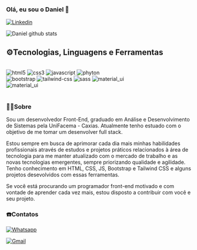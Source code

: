 ### Olá, eu sou o Daniel 🖖 

[![Linkedin](https://img.shields.io/badge/LinkedIn-0077B5?style=for-the-badge&logo=linkedin&logoColor=white)](https://www.linkedin.com/in/daniel-costa-machado-83a4a1246/)


![Daniel github stats](https://github-readme-stats.vercel.app/api?username=dancma&show_icons=true&theme=onedark)

## ⚙️Tecnologias, Linguagens e Ferramentas

<div style="display: inline_block"><br/>
<img aling="center" alt="html5" src="https://img.shields.io/badge/HTML5-E34F26?style=for-the-badge&logo=html5&logoColor=white">
<img aling="center" alt="css3" src="https://img.shields.io/badge/CSS3-1572B6?style=for-the-badge&logo=css3&logoColor=white">
<img aling="center" alt="javascript" src="https://img.shields.io/badge/JavaScript-F7DF1E?style=for-the-badge&logo=javascript&logoColor=black">
<img aling="center" alt="phyton" src="https://img.shields.io/badge/Python-14354C?style=for-the-badge&logo=python&logoColor=white" ></br>
<img aling="center" alt="bootstrap" src="https://img.shields.io/badge/Bootstrap-563D7C?style=for-the-badge&logo=bootstrap&logoColor=white">
<img aling="center" alt="tailwind-css" src="https://img.shields.io/badge/Tailwind_CSS-38B2AC?style=for-the-badge&logo=tailwind-css&logoColor=white">
<img aling="center" alt="sass" src="https://img.shields.io/badge/Sass-CC6699?style=for-the-badge&logo=sass&logoColor=white">
<img aling="center" alt="material_ui" src="https://img.shields.io/badge/Material--UI-0081CB?style=for-the-badge&logo=material-ui&logoColor=white"></br>
<img aling="center" alt="material_ui" src="https://img.shields.io/badge/Visual%20Studio%20Code-0078d7.svg?style=for-the-badge&logo=visual-studio-code&logoColor=white">
</div></br>

### 🧑‍💻Sobre
Sou um desenvolvedor Front-End, graduado em Análise e Desenvolvimento de Sistemas pela UniFacema - Caxias. Atualmente tenho estuado com o objetivo de me tomar um desenvolver full stack.

Estou sempre em busca de aprimorar cada dia mais minhas habilidades profissionais através de estudos e projetos práticos relacionados à área de tecnologia para me manter atualizado com o mercado de trabalho e as novas tecnologias emergentes, sempre priorizando qualidade e agilidade. 
Tenho conhecimento em HTML, CSS, JS, Bootstrap e Tailwind CSS e alguns projetos desevolvidos com essas ferramentas.

Se você está procurando um programador front-end motivado e com vontade de aprender cada vez mais, estou disposto a contribuir com você e seu projeto.

### ☎️Contatos
[![Whatsapp](https://img.shields.io/badge/WhatsApp-25D366?style=for-the-badge&logo=whatsapp&logoColor=white)](https://api.whatsapp.com/send?phone=5599985019202&text=Olá%20Bom%20Dia!)

[![Gmail](https://img.shields.io/badge/Gmail-D14836?style=for-the-badge&logo=gmail&logoColor=white)](mailto:dancma61@gmail.com)

